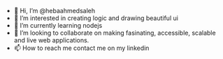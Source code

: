 - 👋 Hi, I’m @hebaahmedsaleh
- 👀 I’m interested in creating logic and drawing beautiful ui
- 🌱 I’m currently learning nodejs
- 💞️ I’m looking to collaborate on making fasinating, accessible, scalable and live web applications. 
- 📫 How to reach me contact me on my linkedin

<!---
hebaahmedsaleh/hebaahmedsaleh is a ✨ special ✨ repository because its `README.md` (this file) appears on your GitHub profile.
You can click the Preview link to take a look at your changes.
--->
